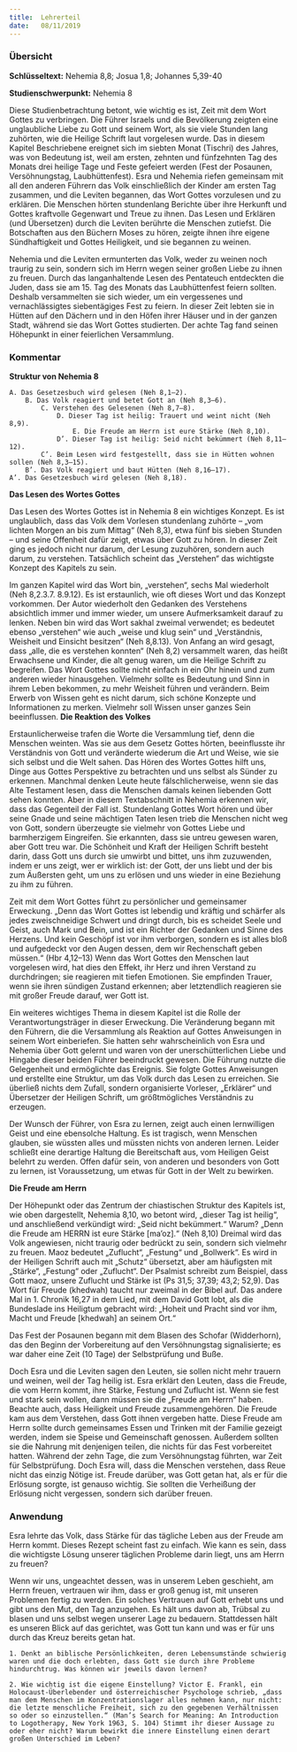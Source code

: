 ```yaml
---
title:  Lehrerteil
date:   08/11/2019
---
```


### Übersicht

**Schlüsseltext:** Nehemia 8,8; Josua 1,8; Johannes 5,39-40

**Studienschwerpunkt:** Nehemia 8

Diese Studienbetrachtung betont, wie wichtig es ist, Zeit mit dem Wort Gottes zu verbringen. Die Führer Israels und die Bevölkerung zeigten eine unglaubliche Liebe zu Gott und seinem Wort, als sie viele Stunden lang zuhörten, wie die Heilige Schrift laut vorgelesen wurde. Das in diesem Kapitel Beschriebene ereignet sich im siebten Monat (Tischri) des Jahres, was von Bedeutung ist, weil am ersten, zehnten und fünfzehnten Tag des Monats drei heilige Tage und Feste gefeiert werden (Fest der Posaunen, Versöhnungstag, Laubhüttenfest). Esra und Nehemia riefen gemeinsam mit all den anderen Führern das Volk einschließlich der Kinder am ersten Tag zusammen, und die Leviten begannen, das Wort Gottes vorzulesen und zu erklären. Die Menschen hörten stundenlang Berichte über ihre Herkunft und Gottes kraftvolle Gegenwart und Treue zu ihnen. Das Lesen und Erklären (und Übersetzen) durch die Leviten berührte die Menschen zutiefst. Die Botschaften aus den Büchern Moses zu hören, zeigte ihnen ihre eigene Sündhaftigkeit und Gottes Heiligkeit, und sie begannen zu weinen.

Nehemia und die Leviten ermunterten das Volk, weder zu weinen noch traurig zu sein, sondern sich im Herrn wegen seiner großen Liebe zu ihnen zu freuen. Durch das langanhaltende Lesen des Pentateuch entdeckten die Juden, dass sie am 15. Tag des Monats das Laubhüttenfest feiern sollten. Deshalb versammelten sie sich wieder, um ein vergessenes und vernachlässigtes siebentägiges Fest zu feiern. In dieser Zeit lebten sie in Hütten auf den Dächern und in den Höfen ihrer Häuser und in der ganzen Stadt, während sie das Wort Gottes studierten. Der achte Tag fand seinen Höhepunkt in einer feierlichen Versammlung.

### Kommentar

**Struktur von Nehemia 8**

    A. Das Gesetzesbuch wird gelesen (Neh 8,1–2).
        B. Das Volk reagiert und betet Gott an (Neh 8,3–6).
            C. Verstehen des Gelesenen (Neh 8,7–8).
                D. Dieser Tag ist heilig: Trauert und weint nicht (Neh 8,9).
                    E. Die Freude am Herrn ist eure Stärke (Neh 8,10).
                D’. Dieser Tag ist heilig: Seid nicht bekümmert (Neh 8,11–12).
            C’. Beim Lesen wird festgestellt, dass sie in Hütten wohnen sollen (Neh 8,3–15).
        B’. Das Volk reagiert und baut Hütten (Neh 8,16–17).
    A’. Das Gesetzesbuch wird gelesen (Neh 8,18).

**Das Lesen des Wortes Gottes**

Das Lesen des Wortes Gottes ist in Nehemia 8 ein wichtiges Konzept. Es ist unglaublich, dass das Volk dem Vorlesen stundenlang zuhörte – „vom lichten Morgen an bis zum Mittag“ (Neh 8,3), etwa fünf bis sieben Stunden – und seine Offenheit dafür zeigt, etwas über Gott zu hören. In dieser Zeit ging es jedoch nicht nur darum, der Lesung zuzuhören, sondern auch darum, zu verstehen. Tatsächlich scheint das „Verstehen“ das wichtigste Konzept des Kapitels zu sein.

Im ganzen Kapitel wird das Wort bin, „verstehen“, sechs Mal wiederholt (Neh 8,2.3.7. 8.9.12). Es ist erstaunlich, wie oft dieses Wort und das Konzept vorkommen. Der Autor wiederholt den Gedanken des Verstehens absichtlich immer und immer wieder, um unsere Aufmerksamkeit darauf zu lenken. Neben bin wird das Wort sakhal zweimal verwendet; es bedeutet ebenso „verstehen“ wie auch „weise und klug sein“ und „Verständnis, Weisheit und Einsicht besitzen“ (Neh 8,8.13). Von Anfang an wird gesagt, dass „alle, die es verstehen konnten“ (Neh 8,2) versammelt waren, das heißt Erwachsene und Kinder, die alt genug waren, um die Heilige Schrift zu begreifen. Das Wort Gottes sollte nicht einfach in ein Ohr hinein und zum anderen wieder hinausgehen. Vielmehr sollte es Bedeutung und Sinn in ihrem Leben bekommen, zu mehr Weisheit führen und verändern. Beim Erwerb von Wissen geht es nicht darum, sich schöne Konzepte und Informationen zu merken. Vielmehr soll Wissen unser ganzes Sein beeinflussen.
**Die Reaktion des Volkes**

Erstaunlicherweise trafen die Worte die Versammlung tief, denn die Menschen weinten. Was sie aus dem Gesetz Gottes hörten, beeinflusste ihr Verständnis von Gott und veränderte wiederum die Art und Weise, wie sie sich selbst und die Welt sahen. Das Hören des Wortes Gottes hilft uns, Dinge aus Gottes Perspektive zu betrachten und uns selbst als Sünder zu erkennen. Manchmal denken Leute heute fälschlicherweise, wenn sie das Alte Testament lesen, dass die Menschen damals keinen liebenden Gott sehen konnten. Aber in diesem Textabschnitt in Nehemia erkennen wir, dass das Gegenteil der Fall ist. Stundenlang Gottes Wort hören und über seine Gnade und seine mächtigen Taten lesen trieb die Menschen nicht weg von Gott, sondern überzeugte sie vielmehr von Gottes Liebe und barmherzigem Eingreifen. Sie erkannten, dass sie untreu gewesen waren, aber Gott treu war. Die Schönheit und Kraft der Heiligen Schrift besteht darin, dass Gott uns durch sie umwirbt und bittet, uns ihm zuzuwenden, indem er uns zeigt, wer er wirklich ist: der Gott, der uns liebt und der bis zum Äußersten geht, um uns zu erlösen und uns wieder in eine Beziehung zu ihm zu führen.

Zeit mit dem Wort Gottes führt zu persönlicher und gemeinsamer Erweckung. „Denn das Wort Gottes ist lebendig und kräftig und schärfer als jedes zweischneidige Schwert und dringt durch, bis es scheidet Seele und Geist, auch Mark und Bein, und ist ein Richter der Gedanken und Sinne des Herzens. Und kein Geschöpf ist vor ihm verborgen, sondern es ist alles bloß und aufgedeckt vor den Augen dessen, dem wir Rechenschaft geben müssen.“ (Hbr 4,12–13) Wenn das Wort Gottes den Menschen laut vorgelesen wird, hat dies den Effekt, ihr Herz und ihren Verstand zu durchdringen; sie reagieren mit tiefen Emotionen. Sie empfinden Trauer, wenn sie ihren sündigen Zustand erkennen; aber letztendlich reagieren sie mit großer Freude darauf, wer Gott ist.

Ein weiteres wichtiges Thema in diesem Kapitel ist die Rolle der Verantwortungsträger in dieser Erweckung. Die Veränderung begann mit den Führern, die die Versammlung als Reaktion auf Gottes Anweisungen in seinem Wort einberiefen. Sie hatten sehr wahrscheinlich von Esra und Nehemia über Gott gelernt und waren von der unerschütterlichen Liebe und Hingabe dieser beiden Führer beeindruckt gewesen. Die Führung nutzte die Gelegenheit und ermöglichte das Ereignis. Sie folgte Gottes Anweisungen und erstellte eine Struktur, um das Volk durch das Lesen zu erreichen. Sie überließ nichts dem Zufall, sondern organisierte Vorleser, „Erklärer“ und Übersetzer der Heiligen Schrift, um größtmögliches Verständnis zu erzeugen.

Der Wunsch der Führer, von Esra zu lernen, zeigt auch einen lernwilligen Geist und eine ebensolche Haltung. Es ist tragisch, wenn Menschen glauben, sie wüssten alles und müssten nichts von anderen lernen. Leider schließt eine derartige Haltung die Bereitschaft aus, vom Heiligen Geist belehrt zu werden. Offen dafür sein, von anderen und besonders von Gott zu lernen, ist Voraussetzung, um etwas für Gott in der Welt zu bewirken.

**Die Freude am Herrn**

Der Höhepunkt oder das Zentrum der chiastischen Struktur des Kapitels ist, wie oben dargestellt, Nehemia 8,10, wo betont wird, „dieser Tag ist heilig“, und anschließend verkündigt wird: „Seid nicht bekümmert.“ Warum? „Denn die Freude am HERRN ist eure Stärke [ma’oz].“ (Neh 8,10) Dreimal wird das Volk angewiesen, nicht traurig oder bedrückt zu sein, sondern sich vielmehr zu freuen. Maoz bedeutet „Zuflucht“, „Festung“ und „Bollwerk“. Es wird in der Heiligen Schrift auch mit „Schutz“ übersetzt, aber am häufigsten mit „Stärke“, „Festung“ oder „Zuflucht“. Der Psalmist schreibt zum Beispiel, dass Gott maoz, unsere Zuflucht und Stärke ist (Ps 31,5; 37,39; 43,2; 52,9). Das Wort für Freude (khedwah) taucht nur zweimal in der Bibel auf. Das andere Mal in 1. Chronik 16,27 in dem Lied, mit dem David Gott lobt, als die Bundeslade ins Heiligtum gebracht wird: „Hoheit und Pracht sind vor ihm, Macht und Freude [khedwah] an seinem Ort.“

Das Fest der Posaunen begann mit dem Blasen des Schofar (Widderhorn), das den Beginn der Vorbereitung auf den Versöhnungstag signalisierte; es war daher eine Zeit (10 Tage) der Selbstprüfung und Buße.

Doch Esra und die Leviten sagen den Leuten, sie sollen nicht mehr trauern und weinen, weil der Tag heilig ist. Esra erklärt den Leuten, dass die Freude, die vom Herrn kommt, ihre Stärke, Festung und Zuflucht ist. Wenn sie fest und stark sein wollen, dann müssen sie die „Freude am Herrn“ haben. Beachte auch, dass Heiligkeit und Freude zusammengehören. Die Freude kam aus dem Verstehen, dass Gott ihnen vergeben hatte. Diese Freude am Herrn sollte durch gemeinsames Essen und Trinken mit der Familie gezeigt werden, indem sie Speise und Gemeinschaft genossen. Außerdem sollten sie die Nahrung mit denjenigen teilen, die nichts für das Fest vorbereitet hatten. Während der zehn Tage, die zum Versöhnungstag führten, war Zeit für Selbstprüfung. Doch Esra will, dass die Menschen verstehen, dass Reue nicht das einzig Nötige ist. Freude darüber, was Gott getan hat, als er für die Erlösung sorgte, ist genauso wichtig. Sie sollten die Verheißung der Erlösung nicht vergessen, sondern sich darüber freuen.

### Anwendung


Esra lehrte das Volk, dass Stärke für das tägliche Leben aus der Freude am Herrn kommt. Dieses Rezept scheint fast zu einfach. Wie kann es sein, dass die wichtigste Lösung unserer täglichen Probleme darin liegt, uns am Herrn zu freuen?

Wenn wir uns, ungeachtet dessen, was in unserem Leben geschieht, am Herrn freuen, vertrauen wir ihm, dass er groß genug ist, mit unseren Problemen fertig zu werden. Ein solches Vertrauen auf Gott erhebt uns und gibt uns den Mut, den Tag anzugehen. Es hält uns davon ab, Trübsal zu blasen und uns selbst wegen unserer Lage zu bedauern. Stattdessen hält es unseren Blick auf das gerichtet, was Gott tun kann und was er für uns durch das Kreuz bereits getan hat.

`1. Denkt an biblische Persönlichkeiten, deren Lebensumstände schwierig waren und die doch erlebten, dass Gott sie durch ihre Probleme hindurchtrug. Was können wir jeweils davon lernen?`

`2. Wie wichtig ist die eigene Einstellung? Victor E. Frankl, ein Holocaust-Überlebender und österreichischer Psychologe schrieb, „dass man dem Menschen im Konzentrationslager alles nehmen kann, nur nicht: die letzte menschliche Freiheit, sich zu den gegebenen Verhältnissen so oder so einzustellen.“ (Man’s Search for Meaning: An Introduction to Logotherapy, New York 1963, S. 104) Stimmt ihr dieser Aussage zu oder eher nicht? Warum bewirkt die innere Einstellung einen derart großen Unterschied im Leben?`

